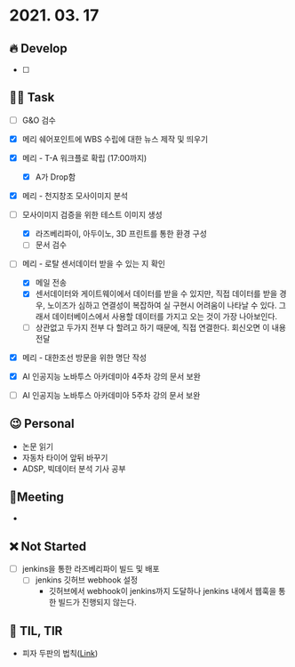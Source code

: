 # 2021. 03. 17

## 🔥 Develop

- [ ] 




##  🏳‍🌈 Task

- [ ] G&O 검수
- [x] 메리 쉐어포인트에 WBS 수립에 대한 뉴스 제작 및 띄우기
- [x] 메리 - T-A 워크플로 확립 (17:00까지)
  - [x] A가 Drop함
- [x] 메리 - 천지창조 모사이미지 분석
- [ ] 모사이미지 검증을 위한 테스트 이미지 생성
  - [x] 라즈베리파이, 아두이노, 3D 프린트를 통한 환경 구성
  - [ ] 문서 검수
- [ ] 메리 - 로탈 센서데이터 받을 수 있는 지 확인
  - [x] 메일 전송
  - [x] 센서데이터와 게이트웨이에서 데이터를 받을 수 있지만, 직접 데이터를 받을 경우, 노이즈가 심하고 연결성이 복잡하여 실 구현시 어려움이 나타날 수 있다. 그래서 데이터베이스에서 사용할 데이터를 가지고 오는 것이 가장 나아보인다.
  - [ ] 상관없고 두가지 전부 다 할려고 하기 때문에, 직접 연결한다. 회신오면 이 내용 전달
- [x] 메리 - 대한조선 방문을 위한 명단 작성
- [x] AI 인공지능 노바투스 아카데미아 4주차 강의 문서 보완
- [ ] AI 인공지능 노바투스 아카데미아 5주차 강의 문서 보완





## 😉 Personal

* 논문 읽기
* 자동차 타이어 앞뒤 바꾸기
* ADSP, 빅데이터 분석 기사 공부




## :dizzy: ​Meeting

* 



## ❌ Not Started

- [ ] jenkins을 통한 라즈베리파이 빌드 및 배포
  - [ ] jenkins 깃허브 webhook 설정
    * 깃허브에서 webhook이 jenkins까지 도달하나 jenkins 내에서 웹훅을 통한 빌드가 진행되지 않는다.



## 📸 TIL, TIR

* 피자 두판의 법칙([Link](https://issue-today.com/475))
